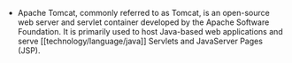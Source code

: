 - Apache Tomcat, commonly referred to as Tomcat, is an open-source web server and servlet container developed by the Apache Software Foundation. It is primarily used to host Java-based web applications and serve [[technology/language/java]] Servlets and JavaServer Pages (JSP).